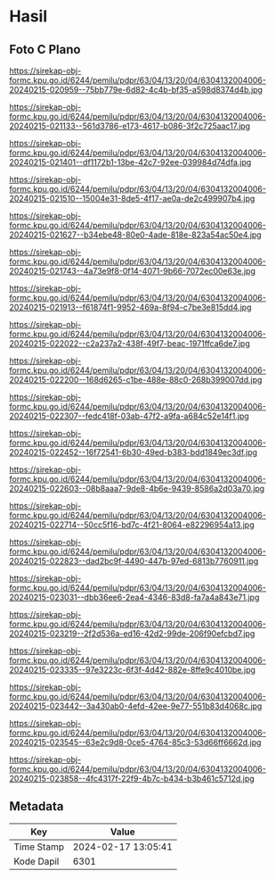 # Hasil

## Foto C Plano

https://sirekap-obj-formc.kpu.go.id/6244/pemilu/pdpr/63/04/13/20/04/6304132004006-20240215-020959--75bb779e-6d82-4c4b-bf35-a598d8374d4b.jpg

https://sirekap-obj-formc.kpu.go.id/6244/pemilu/pdpr/63/04/13/20/04/6304132004006-20240215-021133--561d3786-e173-4617-b086-3f2c725aac17.jpg

https://sirekap-obj-formc.kpu.go.id/6244/pemilu/pdpr/63/04/13/20/04/6304132004006-20240215-021401--df1172b1-13be-42c7-92ee-039984d74dfa.jpg

https://sirekap-obj-formc.kpu.go.id/6244/pemilu/pdpr/63/04/13/20/04/6304132004006-20240215-021510--15004e31-8de5-4f17-ae0a-de2c499907b4.jpg

https://sirekap-obj-formc.kpu.go.id/6244/pemilu/pdpr/63/04/13/20/04/6304132004006-20240215-021627--b34ebe48-80e0-4ade-818e-823a54ac50e4.jpg

https://sirekap-obj-formc.kpu.go.id/6244/pemilu/pdpr/63/04/13/20/04/6304132004006-20240215-021743--4a73e9f8-0f14-4071-9b66-7072ec00e63e.jpg

https://sirekap-obj-formc.kpu.go.id/6244/pemilu/pdpr/63/04/13/20/04/6304132004006-20240215-021913--f61874f1-9952-469a-8f94-c7be3e815dd4.jpg

https://sirekap-obj-formc.kpu.go.id/6244/pemilu/pdpr/63/04/13/20/04/6304132004006-20240215-022022--c2a237a2-438f-49f7-beac-1971ffca6de7.jpg

https://sirekap-obj-formc.kpu.go.id/6244/pemilu/pdpr/63/04/13/20/04/6304132004006-20240215-022200--168d6265-c1be-488e-88c0-268b399007dd.jpg

https://sirekap-obj-formc.kpu.go.id/6244/pemilu/pdpr/63/04/13/20/04/6304132004006-20240215-022307--fedc418f-03ab-47f2-a9fa-a684c52e14f1.jpg

https://sirekap-obj-formc.kpu.go.id/6244/pemilu/pdpr/63/04/13/20/04/6304132004006-20240215-022452--16f72541-6b30-49ed-b383-bdd1849ec3df.jpg

https://sirekap-obj-formc.kpu.go.id/6244/pemilu/pdpr/63/04/13/20/04/6304132004006-20240215-022603--08b8aaa7-9de8-4b6e-9439-8586a2d03a70.jpg

https://sirekap-obj-formc.kpu.go.id/6244/pemilu/pdpr/63/04/13/20/04/6304132004006-20240215-022714--50cc5f16-bd7c-4f21-8064-e82296954a13.jpg

https://sirekap-obj-formc.kpu.go.id/6244/pemilu/pdpr/63/04/13/20/04/6304132004006-20240215-022823--dad2bc9f-4490-447b-97ed-6813b7760911.jpg

https://sirekap-obj-formc.kpu.go.id/6244/pemilu/pdpr/63/04/13/20/04/6304132004006-20240215-023031--dbb36ee6-2ea4-4346-83d8-fa7a4a843e71.jpg

https://sirekap-obj-formc.kpu.go.id/6244/pemilu/pdpr/63/04/13/20/04/6304132004006-20240215-023219--2f2d536a-ed16-42d2-99de-206f90efcbd7.jpg

https://sirekap-obj-formc.kpu.go.id/6244/pemilu/pdpr/63/04/13/20/04/6304132004006-20240215-023335--97e3223c-6f3f-4d42-882e-8ffe9c4010be.jpg

https://sirekap-obj-formc.kpu.go.id/6244/pemilu/pdpr/63/04/13/20/04/6304132004006-20240215-023442--3a430ab0-4efd-42ee-9e77-551b83d4068c.jpg

https://sirekap-obj-formc.kpu.go.id/6244/pemilu/pdpr/63/04/13/20/04/6304132004006-20240215-023545--63e2c9d8-0ce5-4764-85c3-53d66ff6662d.jpg

https://sirekap-obj-formc.kpu.go.id/6244/pemilu/pdpr/63/04/13/20/04/6304132004006-20240215-023858--4fc4317f-22f9-4b7c-b434-b3b461c5712d.jpg


## Metadata

| Key        | Value               |
| ---------- | ------------------- |
| Time Stamp | 2024-02-17 13:05:41 |
| Kode Dapil | 6301                |




